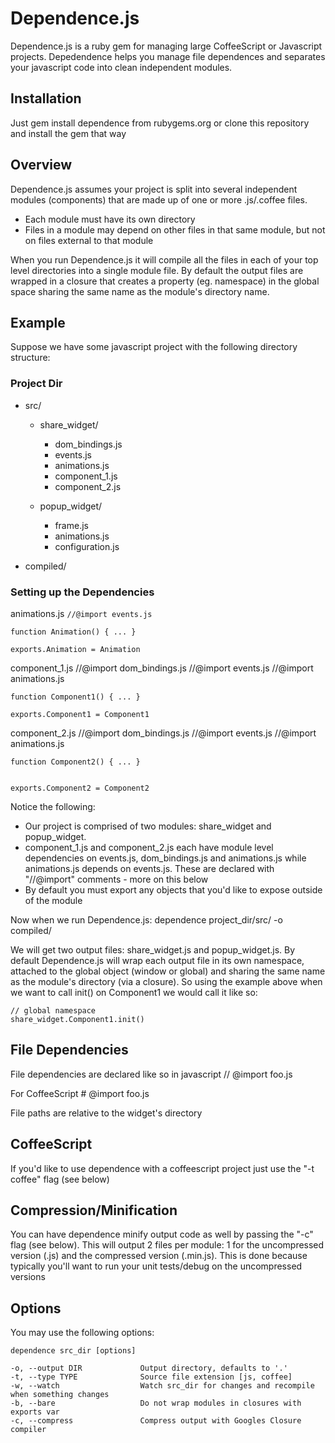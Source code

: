 Dependence.js
====================
Dependence.js is a ruby gem for managing large CoffeeScript or Javascript projects. Depedendence helps you manage file
dependences and separates your javascript code into clean independent modules. 

Installation 
---------------------
Just gem install dependence from rubygems.org or clone this repository and install the gem that way


Overview
---------------------
Dependence.js assumes your project is split into several independent modules (components) that are made up of one or more .js/.coffee files.
- Each module must have its own directory
- Files in a module may depend on other files in that same module, but not on files external to that module 


When you run Dependence.js it will compile all the files in each of your top level directories into a single module file.
By default the output files are wrapped in a closure that creates a property (eg. namespace) in the global space sharing the
same name as the module's directory name.

Example
---------------------
Suppose we have some javascript project with the following directory structure:

### Project Dir
* src/
  - share_widget/ 
      + dom_bindings.js
      + events.js
      + animations.js
      + component_1.js
      + component_2.js

  - popup_widget/
      + frame.js
      + animations.js
      + configuration.js

* compiled/


### Setting up the Dependencies 

animations.js
    `//@import events.js`

    function Animation() { ... }

    exports.Animation = Animation

component_1.js
    //@import dom_bindings.js
    //@import events.js 
    //@import animations.js 

    function Component1() { ... }

    exports.Component1 = Component1 

component_2.js
    //@import dom_bindings.js
    //@import events.js 
    //@import animations.js

    function Component2() { ... }


    exports.Component2 = Component2 

Notice the following:
- Our project is comprised of two modules: share_widget and popup_widget. 
- component_1.js and component_2.js each have module level dependencies on events.js, dom_bindings.js and animations.js while animations.js depends on events.js. These are declared with "//@import" comments - more on this below
- By default you must export any objects that you'd like to expose outside of the module


Now when we run Dependence.js:
    dependence project_dir/src/ -o compiled/

We will get two output files: share_widget.js and popup_widget.js. By default Dependence.js will wrap each output file in its own namespace, attached to the global object (window or global) and sharing the same name as the module's directory (via a closure). So using the example above when we want to call init() on Component1 we would call it like so:

    // global namespace
    share_widget.Component1.init()


File Dependencies
---------------------

File dependencies are declared like so in javascript
    // @import foo.js

For CoffeeScript
    # @import foo.js

File paths are relative to the widget's directory


CoffeeScript
---------------------
If you'd like to use dependence with a coffeescript project just use the "-t coffee" flag (see below)


Compression/Minification
---------------------
You can have dependence minify output code as well by passing the "-c" flag (see below). This will output 2 files
per module: 1 for the uncompressed version (.js) and the compressed version (.min.js). This is done because typically
you'll want to run your unit tests/debug on the uncompressed versions


Options
---------------------
You may use the following options:
    
    dependence src_dir [options]

    -o, --output DIR             Output directory, defaults to '.' 
    -t, --type TYPE              Source file extension [js, coffee]
    -w, --watch                  Watch src_dir for changes and recompile when something changes
    -b, --bare                   Do not wrap modules in closures with exports var
    -c, --compress               Compress output with Googles Closure compiler
      






